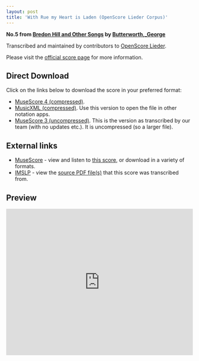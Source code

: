 ```yaml
---
layout: post
title: 'With Rue my Heart is Laden (OpenScore Lieder Corpus)'
---
```


__No.5 from [Bredon Hill and Other Songs](https://fourscoreandmore.org/OpenScore/Butterworth%2C_George/Bredon_Hill_and_Other_Songs/) by [Butterworth,_George](https://fourscoreandmore.org/OpenScore/Butterworth%2C_George)__

Transcribed and maintained by contributors to [OpenScore Lieder].

Please visit the [official score page] for more information.

[official score page]: https://musescore.com/openscore-lieder-corpus/scores/6379750
[OpenScore Lieder]: https://musescore.com/openscore-lieder-corpus

## Direct Download

Click on the links below to download the score in your preferred format:
- [MuseScore 4 (compressed)](https://fourscoreandmore.org/OpenScore/Butterworth%2C_George/Bredon_Hill_and_Other_Songs/5_With_Rue_my_Heart_is_Laden.mscz).
- [MusicXML (compressed)](https://fourscoreandmore.org/OpenScore/Butterworth%2C_George/Bredon_Hill_and_Other_Songs/5_With_Rue_my_Heart_is_Laden.mxl). Use this version to open the file in other notation apps.
- [MuseScore 3 (uncompressed)](https://raw.githubusercontent.com/OpenScore/Lieder/refs/heads/main/scores/Butterworth%2C_George/Bredon_Hill_and_Other_Songs/5_With_Rue_my_Heart_is_Laden/lc6379750.mscx). This is the version as transcribed by our team (with no updates etc.). It is uncompressed (so a larger file).

## External links

- [MuseScore] - view and listen to [this score][MuseScore], or download in a variety of formats.
- [IMSLP] - view the [source PDF file(s)][IMSLP] that this score was transcribed from.

[MuseScore]: https://musescore.com/score/6379750
[IMSLP]: https://imslp.org/wiki/Special:ReverseLookup/650688

## Preview

<iframe width="100%" height="394" src="https://musescore.com/openscore-lieder-corpus/scores/6379750/embed" frameborder="0" allowfullscreen allow="autoplay; fullscreen"></iframe>
